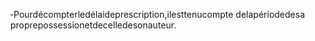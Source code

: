 ‐Pourdécompterledélaideprescription,ilesttenucompte delapériodedesa proprepossessionetdecelledesonauteur.